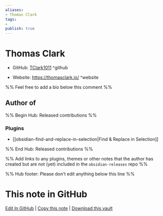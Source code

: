 ```yaml
---
aliases:
- Thomas Clark
tags:
- 
publish: true
---
```


# Thomas Clark

- GitHub: [TClark1011](https://github.com/TClark1011/) ^github
<!-- - Discord: `@` ^discord-->
- Website: <https://thomasclark.io/> ^website
<!-- - [[Publish sites|Publish site]]: ^publish-->

%% Feel free to add a bio below this comment %%


## Author of

%% Begin Hub: Released contributions %%
### Plugins
- [[obsidian-find-and-replace-in-selection|Find & Replace in Selection]]

%% End Hub: Released contributions %%

%% Add links to any plugins, themes or other notes that the author has created but are not (yet) included in the `obsidian-releases` repo %%

<!--
### Unlisted plugins
-->

<!--
### Others
-->

<!--
## Sponsor this author

- [[GitHub sponsors]]: [Sponsor @TClark1011 on GitHub Sponsors](https://github.com/sponsors/TClark1011) ^github-sponsor
- [[Buy me a coffee]]: ^buy-me-a-coffee
- [[PayPal]]: ^paypal
- [[Patreon]]: ^patreon

-->

<!--
## Follow this author
-->

<!-- - [[YouTube Channels|On YouTube]]: <https://> ^youtube-->
<!-- - Twitter: <https://> ^twitter-->
<!-- - ... -->

%% Hub footer: Please don't edit anything below this line %%

# This note in GitHub

<span class="git-footer">[Edit In GitHub](https://github.dev/obsidian-community/obsidian-hub/blob/main/01%20-%20Community/People/TClark1011.md "git-hub-edit-note") | [Copy this note](https://raw.githubusercontent.com/obsidian-community/obsidian-hub/main/01%20-%20Community/People/TClark1011.md "git-hub-copy-note") | [Download this vault](https://github.com/obsidian-community/obsidian-hub/archive/refs/heads/main.zip "git-hub-download-vault") </span>
